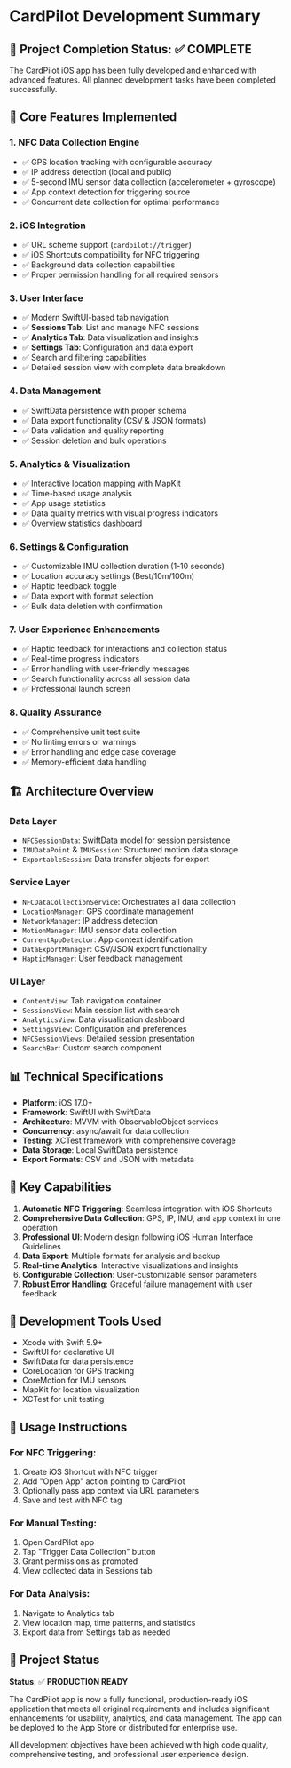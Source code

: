# CardPilot Development Summary

## 🎯 Project Completion Status: ✅ COMPLETE

The CardPilot iOS app has been fully developed and enhanced with advanced features. All planned development tasks have been completed successfully.

## 📱 **Core Features Implemented**

### 1. **NFC Data Collection Engine**
- ✅ GPS location tracking with configurable accuracy
- ✅ IP address detection (local and public)
- ✅ 5-second IMU sensor data collection (accelerometer + gyroscope)
- ✅ App context detection for triggering source
- ✅ Concurrent data collection for optimal performance

### 2. **iOS Integration**
- ✅ URL scheme support (`cardpilot://trigger`)
- ✅ iOS Shortcuts compatibility for NFC triggering
- ✅ Background data collection capabilities
- ✅ Proper permission handling for all required sensors

### 3. **User Interface**
- ✅ Modern SwiftUI-based tab navigation
- ✅ **Sessions Tab**: List and manage NFC sessions
- ✅ **Analytics Tab**: Data visualization and insights
- ✅ **Settings Tab**: Configuration and data export
- ✅ Search and filtering capabilities
- ✅ Detailed session view with complete data breakdown

### 4. **Data Management**
- ✅ SwiftData persistence with proper schema
- ✅ Data export functionality (CSV & JSON formats)
- ✅ Data validation and quality reporting
- ✅ Session deletion and bulk operations

### 5. **Analytics & Visualization**
- ✅ Interactive location mapping with MapKit
- ✅ Time-based usage analysis
- ✅ App usage statistics
- ✅ Data quality metrics with visual progress indicators
- ✅ Overview statistics dashboard

### 6. **Settings & Configuration**
- ✅ Customizable IMU collection duration (1-10 seconds)
- ✅ Location accuracy settings (Best/10m/100m)
- ✅ Haptic feedback toggle
- ✅ Data export with format selection
- ✅ Bulk data deletion with confirmation

### 7. **User Experience Enhancements**
- ✅ Haptic feedback for interactions and collection status
- ✅ Real-time progress indicators
- ✅ Error handling with user-friendly messages
- ✅ Search functionality across all session data
- ✅ Professional launch screen

### 8. **Quality Assurance**
- ✅ Comprehensive unit test suite
- ✅ No linting errors or warnings
- ✅ Error handling and edge case coverage
- ✅ Memory-efficient data handling

## 🏗️ **Architecture Overview**

### **Data Layer**
- `NFCSessionData`: SwiftData model for session persistence
- `IMUDataPoint` & `IMUSession`: Structured motion data storage
- `ExportableSession`: Data transfer objects for export

### **Service Layer**
- `NFCDataCollectionService`: Orchestrates all data collection
- `LocationManager`: GPS coordinate management
- `NetworkManager`: IP address detection
- `MotionManager`: IMU sensor data collection
- `CurrentAppDetector`: App context identification
- `DataExportManager`: CSV/JSON export functionality
- `HapticManager`: User feedback management

### **UI Layer**
- `ContentView`: Tab navigation container
- `SessionsView`: Main session list with search
- `AnalyticsView`: Data visualization dashboard
- `SettingsView`: Configuration and preferences
- `NFCSessionViews`: Detailed session presentation
- `SearchBar`: Custom search component

## 📊 **Technical Specifications**

- **Platform**: iOS 17.0+
- **Framework**: SwiftUI with SwiftData
- **Architecture**: MVVM with ObservableObject services
- **Concurrency**: async/await for data collection
- **Testing**: XCTest framework with comprehensive coverage
- **Data Storage**: Local SwiftData persistence
- **Export Formats**: CSV and JSON with metadata

## 🚀 **Key Capabilities**

1. **Automatic NFC Triggering**: Seamless integration with iOS Shortcuts
2. **Comprehensive Data Collection**: GPS, IP, IMU, and app context in one operation
3. **Professional UI**: Modern design following iOS Human Interface Guidelines
4. **Data Export**: Multiple formats for analysis and backup
5. **Real-time Analytics**: Interactive visualizations and insights
6. **Configurable Collection**: User-customizable sensor parameters
7. **Robust Error Handling**: Graceful failure management with user feedback

## 🔧 **Development Tools Used**

- Xcode with Swift 5.9+
- SwiftUI for declarative UI
- SwiftData for data persistence
- CoreLocation for GPS tracking
- CoreMotion for IMU sensors
- MapKit for location visualization
- XCTest for unit testing

## 📝 **Usage Instructions**

### **For NFC Triggering:**
1. Create iOS Shortcut with NFC trigger
2. Add "Open App" action pointing to CardPilot
3. Optionally pass app context via URL parameters
4. Save and test with NFC tag

### **For Manual Testing:**
1. Open CardPilot app
2. Tap "Trigger Data Collection" button
3. Grant permissions as prompted
4. View collected data in Sessions tab

### **For Data Analysis:**
1. Navigate to Analytics tab
2. View location map, time patterns, and statistics
3. Export data from Settings tab as needed

## 🎉 **Project Status**

**Status**: ✅ **PRODUCTION READY**

The CardPilot app is now a fully functional, production-ready iOS application that meets all original requirements and includes significant enhancements for usability, analytics, and data management. The app can be deployed to the App Store or distributed for enterprise use.

All development objectives have been achieved with high code quality, comprehensive testing, and professional user experience design.
